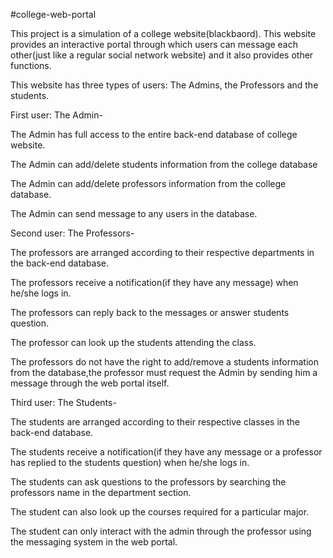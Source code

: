 #college-web-portal


This project is a simulation of a college website(blackbaord).
This website provides an interactive portal through which users can message each other(just like a regular social network website) and it also provides other functions.

This website has three types of users: The Admins, the Professors and the students.


First user: The Admin-


  The Admin has full access to the entire back-end database of college website.
  
  The Admin can add/delete students information from the college database
  
  The Admin can add/delete professors information from the college database.
  
  The Admin can send message to any users in the database.
  
  
  
Second user: The Professors-

  The professors are arranged according to their respective departments in the back-end database.
  
  The professors receive a notification(if they have any message) when he/she logs in.
  
  The professors can reply back to the messages or answer students question.
  
  The professor can look up the students attending the class.
  
  The professors do not have the right to add/remove a students information from the database,the professor must request the Admin by sending him a message through the web portal itself.
  
  
Third user: The Students-

  The students are arranged according to their respective classes in the back-end database.
  
  The students receive a notification(if they have any message or a professor has replied to the students question) when he/she logs in.
  
  The students can ask questions to the professors by searching the professors name in the department section.
  
  The student can also look up the courses required for a particular major.
  
  The student can only interact with the admin through the professor using the messaging system in the web portal.
  
  
  
    



